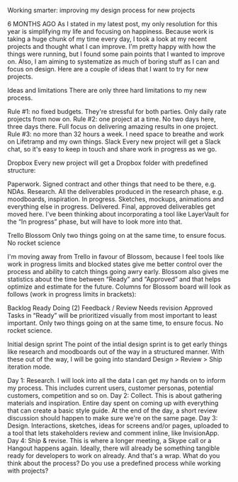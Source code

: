 Working smarter: improving my design process for new projects

6 MONTHS AGO
As I stated in my latest post, my only resolution for this year is simplifying my life and focusing on happiness. Because work is taking a huge chunk of my time every day, I took a look at my recent projects and thought what I can improve. I'm pretty happy with how the things were running, but I found some pain points that I wanted to improve on. Also, I am aiming to systematize as much of boring stuff as I can and focus on design. Here are a couple of ideas that I want to try for new projects.

Ideas and limitations
There are only three hard limitations to my new process.

Rule #1: no fixed budgets. They're stressful for both parties. Only daily rate projects from now on.
Rule #2: one project at a time. No two days here, three days there. Full focus on delivering amazing results in one project.
Rule #3: no more than 32 hours a week. I need space to breathe and work on Lifetramp and my own things.
Slack
Every new project will get a Slack chat, so it's easy to keep in touch and share work in progress as we go.

Dropbox
Every new project will get a Dropbox folder with predefined structure:

Paperwork. Signed contract and other things that need to be there, e.g. NDAs.
Research. All the deliverables produced in the research phase, e.g. moodboards, inspiration.
In progress. Sketches, mockups, animations and everything else in progress.
Delivered. Final, approved deliverables get moved here.
I've been thinking about incorporating a tool like LayerVault for the “In progress” phase, but will have to look more into that.

Trello Blossom
Only two things going on at the same time, to ensure focus. No rocket science

I'm moving away from Trello in favour of Blossom, because I feel tools like work in progress limits and blocked states give me better control over the process and ability to catch things going awry early. Blossom also gives me statistics about the time between “Ready” and “Approved” and that helps optimize and estimate for the future. Columns for Blossom board will look as follows (work in progress limits in brackets):

Backlog
Ready
Doing (2)
Feedback / Review
Needs revision
Approved
Tasks in “Ready” will be prioritized visually from most important to least important. Only two things going on at the same time, to ensure focus. No rocket science.

Initial design sprint
The point of the intial design sprint is to get early things like research and moodboards out of the way in a structured manner. With these out of the way, I will be going into standard Design > Review > Ship iteration mode.

Day 1: Research. I will look into all the data I can get my hands on to inform my process. This includes current users, customer personas, potential customers, competition and so on.
Day 2: Collect. This is about gathering materials and inspiration. Entire day spent on coming up with everything that can create a basic style guide. At the end of the day, a short review discussion should happen to make sure we're on the same page.
Day 3: Design. Interactions, sketches, ideas for screens and/or pages, uploaded to a tool that lets stakeholders review and comment inline, like InvisionApp.
Day 4: Ship & revise. This is where a longer meeting, a Skype call or a Hangout happens again. Ideally, there will already be something tangible ready for developers to work on already.
And that's a wrap. What do you think about the process? Do you use a predefined process while working with projects?